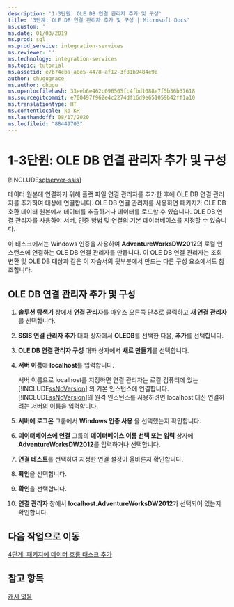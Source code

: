 ```yaml
---
description: '1-3단원: OLE DB 연결 관리자 추가 및 구성'
title: '3단계: OLE DB 연결 관리자 추가 및 구성 | Microsoft Docs'
ms.custom: ''
ms.date: 01/03/2019
ms.prod: sql
ms.prod_service: integration-services
ms.reviewer: ''
ms.technology: integration-services
ms.topic: tutorial
ms.assetid: e7b74cba-a0e5-4478-af12-3f81b9484e9e
author: chugugrace
ms.author: chugu
ms.openlocfilehash: 33eeb6e462c096505fc4fbd1088e7f5b36b37618
ms.sourcegitcommit: e700497f962e4c2274df16d9e651059b42ff1a10
ms.translationtype: HT
ms.contentlocale: ko-KR
ms.lasthandoff: 08/17/2020
ms.locfileid: "88449703"
---
```

# <a name="lesson-1-3-add-and-configure-an-ole-db-connection-manager"></a>1-3단원: OLE DB 연결 관리자 추가 및 구성

[!INCLUDE[sqlserver-ssis](../includes/applies-to-version/sqlserver-ssis.md)]



데이터 원본에 연결하기 위해 플랫 파일 연결 관리자를 추가한 후에 OLE DB 연결 관리자를 추가하여 대상에 연결합니다. OLE DB 연결 관리자를 사용하면 패키지가 OLE DB 호환 데이터 원본에서 데이터를 추출하거나 데이터를 로드할 수 있습니다. OLE DB 연결 관리자를 사용하여 서버, 인증 방법 및 연결의 기본 데이터베이스를 지정할 수 있습니다.  
  
이 태스크에서는 Windows 인증을 사용하여 **AdventureWorksDW2012**의 로컬 인스턴스에 연결하는 OLE DB 연결 관리자를 만듭니다. 이 OLE DB 연결 관리자는 조회 변환 및 OLE DB 대상과 같은 이 자습서의 뒷부분에서 만드는 다른 구성 요소에서도 참조합니다.  
  
## <a name="add-and-configure-an-ole-db-connection-manager"></a>OLE DB 연결 관리자 추가 및 구성

1. **솔루션 탐색기** 창에서 **연결 관리자**를 마우스 오른쪽 단추로 클릭하고 **새 연결 관리자**를 선택합니다.

1. **SSIS 연결 관리자 추가** 대화 상자에서 **OLEDB**를 선택한 다음, **추가**를 선택합니다.
    
2. **OLE DB 연결 관리자 구성** 대화 상자에서 **새로 만들기**를 선택합니다.  
  
3. **서버 이름**에 **localhost**를 입력합니다.  
  
    서버 이름으로 localhost를 지정하면 연결 관리자는 로컬 컴퓨터에 있는 [!INCLUDE[ssNoVersion](../includes/ssnoversion-md.md)] 의 기본 인스턴스에 연결합니다. [!INCLUDE[ssNoVersion](../includes/ssnoversion-md.md)]의 원격 인스턴스를 사용하려면 localhost 대신 연결하려는 서버의 이름을 입력합니다.  
  
4. **서버에 로그온** 그룹에서 **Windows 인증 사용** 을 선택했는지 확인합니다.  
  
5. **데이터베이스에 연결** 그룹의 **데이터베이스 이름 선택 또는 입력** 상자에 **AdventureWorksDW2012**를 입력하거나 선택합니다.  
  
6. **연결 테스트**를 선택하여 지정한 연결 설정이 올바른지 확인합니다.  
  
7. **확인**을 선택합니다.  
  
8. **확인**을 선택합니다.  
  
9. **연결 관리자** 창에서 **localhost.AdventureWorksDW2012**가 선택되어 있는지 확인합니다.  
  

## <a name="go-to-next-task"></a>다음 작업으로 이동
[4단계: 패키지에 데이터 흐름 태스크 추가](../integration-services/lesson-1-4-adding-a-data-flow-task-to-the-package.md)  
  
## <a name="see-also"></a>참고 항목  
[캐시 없음](../integration-services/connection-manager/ole-db-connection-manager.md)  
  
